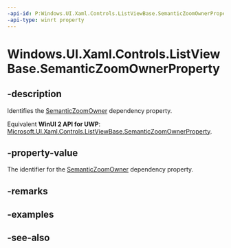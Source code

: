 ```yaml
---
-api-id: P:Windows.UI.Xaml.Controls.ListViewBase.SemanticZoomOwnerProperty
-api-type: winrt property
---
```


<!-- Property syntax
public Windows.UI.Xaml.DependencyProperty SemanticZoomOwnerProperty { get; }
-->

# Windows.UI.Xaml.Controls.ListViewBase.SemanticZoomOwnerProperty

## -description
Identifies the [SemanticZoomOwner](listviewbase_semanticzoomowner.md) dependency property.

Equivalent **WinUI 2 API for UWP**: [Microsoft.UI.Xaml.Controls.ListViewBase.SemanticZoomOwnerProperty](/windows/winui/api/microsoft.ui.xaml.controls.listviewbase.semanticzoomownerproperty).

## -property-value
The identifier for the [SemanticZoomOwner](listviewbase_semanticzoomowner.md) dependency property.

## -remarks

## -examples

## -see-also
